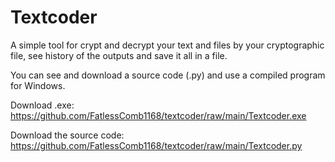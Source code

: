 # Textcoder
A simple tool for crypt and decrypt your text and files by your cryptographic file, see history of the outputs and save it all in a file.

You can see and download a source code (.py) and use a compiled program for Windows.

Download .exe: https://github.com/FatlessComb1168/textcoder/raw/main/Textcoder.exe

Download the source code: https://github.com/FatlessComb1168/textcoder/raw/main/Textcoder.py
